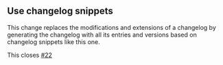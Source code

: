 ## Use changelog snippets
<!--
type: feature
scope: all
affected: all
-->

This change replaces the modifications and extensions of a changelog by
generating the changelog with all its entries and versions based on changelog
snippets like this one.

This closes [#22](https://github.com/brainelectronics/micropython-package-template/issues/22)
